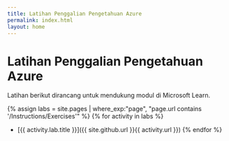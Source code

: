 ```yaml
---
title: Latihan Penggalian Pengetahuan Azure
permalink: index.html
layout: home
---
```


# Latihan Penggalian Pengetahuan Azure

Latihan berikut dirancang untuk mendukung modul di Microsoft Learn.

{% assign labs = site.pages | where_exp:"page", "page.url contains '/Instructions/Exercises'" %} {% for activity in labs  %}
- [{{ activity.lab.title }}]({{ site.github.url }}{{ activity.url }}) {% endfor %}
